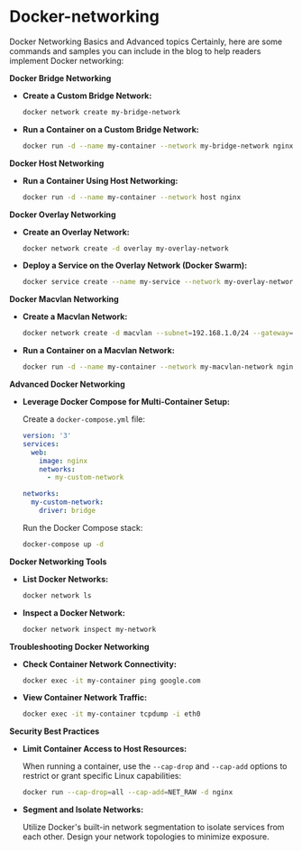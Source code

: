 # Docker-networking
Docker Networking Basics and Advanced topics
Certainly, here are some commands and samples you can include in the blog to help readers implement Docker networking:

**Docker Bridge Networking**

- **Create a Custom Bridge Network:**

    ```bash
    docker network create my-bridge-network
    ```

- **Run a Container on a Custom Bridge Network:**

    ```bash
    docker run -d --name my-container --network my-bridge-network nginx
    ```

**Docker Host Networking**

- **Run a Container Using Host Networking:**

    ```bash
    docker run -d --name my-container --network host nginx
    ```

**Docker Overlay Networking**

- **Create an Overlay Network:**

    ```bash
    docker network create -d overlay my-overlay-network
    ```

- **Deploy a Service on the Overlay Network (Docker Swarm):**

    ```bash
    docker service create --name my-service --network my-overlay-network nginx
    ```

**Docker Macvlan Networking**

- **Create a Macvlan Network:**

    ```bash
    docker network create -d macvlan --subnet=192.168.1.0/24 --gateway=192.168.1.1 -o parent=eth0 my-macvlan-network
    ```

- **Run a Container on a Macvlan Network:**

    ```bash
    docker run -d --name my-container --network my-macvlan-network nginx
    ```

**Advanced Docker Networking**

- **Leverage Docker Compose for Multi-Container Setup:**

    Create a `docker-compose.yml` file:

    ```yaml
    version: '3'
    services:
      web:
        image: nginx
        networks:
          - my-custom-network

    networks:
      my-custom-network:
        driver: bridge
    ```

    Run the Docker Compose stack:

    ```bash
    docker-compose up -d
    ```

**Docker Networking Tools**

- **List Docker Networks:**

    ```bash
    docker network ls
    ```

- **Inspect a Docker Network:**

    ```bash
    docker network inspect my-network
    ```

**Troubleshooting Docker Networking**

- **Check Container Network Connectivity:**

    ```bash
    docker exec -it my-container ping google.com
    ```

- **View Container Network Traffic:**

    ```bash
    docker exec -it my-container tcpdump -i eth0
    ```

**Security Best Practices**

- **Limit Container Access to Host Resources:**

    When running a container, use the `--cap-drop` and `--cap-add` options to restrict or grant specific Linux capabilities:

    ```bash
    docker run --cap-drop=all --cap-add=NET_RAW -d nginx
    ```

- **Segment and Isolate Networks:**

    Utilize Docker's built-in network segmentation to isolate services from each other. Design your network topologies to minimize exposure.
